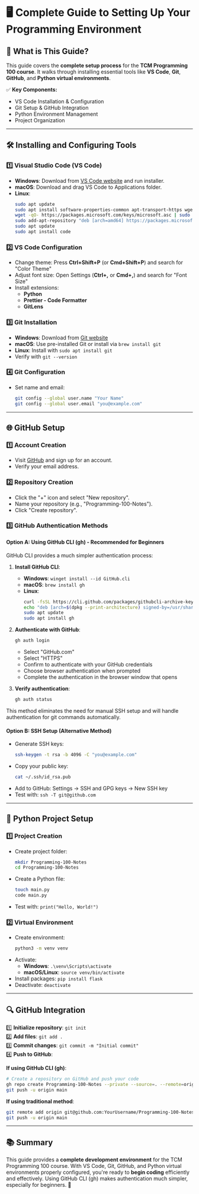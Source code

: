 # 🖥️ Complete Guide to Setting Up Your Programming Environment

## 📌 What is This Guide?
This guide covers the **complete setup process** for the **TCM Programming 100 course**. It walks through installing essential tools like **VS Code**, **Git**, **GitHub**, and **Python virtual environments**.

✅ **Key Components:**
- VS Code Installation & Configuration
- Git Setup & GitHub Integration
- Python Environment Management
- Project Organization

---

## 🛠️ Installing and Configuring Tools

### **1️⃣ Visual Studio Code (VS Code)**
- **Windows**: Download from [VS Code website](https://code.visualstudio.com/) and run installer.
- **macOS**: Download and drag VS Code to Applications folder.
- **Linux**:
  ```bash
  sudo apt update
  sudo apt install software-properties-common apt-transport-https wget
  wget -qO- https://packages.microsoft.com/keys/microsoft.asc | sudo apt-key add -
  sudo add-apt-repository "deb [arch=amd64] https://packages.microsoft.com/repos/vscode stable main"
  sudo apt update
  sudo apt install code
  ```

### **2️⃣ VS Code Configuration**
- Change theme: Press **Ctrl+Shift+P** (or **Cmd+Shift+P**) and search for "Color Theme"
- Adjust font size: Open Settings (**Ctrl+,** or **Cmd+,**) and search for "Font Size"
- Install extensions:
  - **Python**
  - **Prettier - Code Formatter**
  - **GitLens**

### **3️⃣ Git Installation**
- **Windows**: Download from [Git website](https://git-scm.com/)
- **macOS**: Use pre-installed Git or install via `brew install git`
- **Linux**: Install with `sudo apt install git`
- Verify with `git --version`

### **4️⃣ Git Configuration**
- Set name and email:
  ```bash
  git config --global user.name "Your Name"
  git config --global user.email "you@example.com"
  ```

---

## 🌐 GitHub Setup

### **1️⃣ Account Creation**
- Visit [GitHub](https://github.com) and sign up for an account.
- Verify your email address.

### **2️⃣ Repository Creation**
- Click the "+" icon and select "New repository".
- Name your repository (e.g., "Programming-100-Notes").
- Click "Create repository".

### **3️⃣ GitHub Authentication Methods**

#### **Option A: Using GitHub CLI (gh) - Recommended for Beginners**
GitHub CLI provides a much simpler authentication process:

1. **Install GitHub CLI**:
   - **Windows**: `winget install --id GitHub.cli`
   - **macOS**: `brew install gh`
   - **Linux**: 
     ```bash
     curl -fsSL https://cli.github.com/packages/githubcli-archive-keyring.gpg | sudo dd of=/usr/share/keyrings/githubcli-archive-keyring.gpg
     echo "deb [arch=$(dpkg --print-architecture) signed-by=/usr/share/keyrings/githubcli-archive-keyring.gpg] https://cli.github.com/packages stable main" | sudo tee /etc/apt/sources.list.d/github-cli.list > /dev/null
     sudo apt update
     sudo apt install gh
     ```

2. **Authenticate with GitHub**:
   ```bash
   gh auth login
   ```
   - Select "GitHub.com"
   - Select "HTTPS" 
   - Confirm to authenticate with your GitHub credentials
   - Choose browser authentication when prompted
   - Complete the authentication in the browser window that opens

3. **Verify authentication**:
   ```bash
   gh auth status
   ```

This method eliminates the need for manual SSH setup and will handle authentication for git commands automatically.

#### **Option B: SSH Setup (Alternative Method)**
- Generate SSH keys:
  ```bash
  ssh-keygen -t rsa -b 4096 -C "you@example.com"
  ```
- Copy your public key:
  ```bash
  cat ~/.ssh/id_rsa.pub
  ```
- Add to GitHub: Settings → SSH and GPG keys → New SSH key
- Test with: `ssh -T git@github.com`

---

## 📂 Python Project Setup

### **1️⃣ Project Creation**
- Create project folder:
  ```bash
  mkdir Programming-100-Notes
  cd Programming-100-Notes
  ```
- Create a Python file:
  ```bash
  touch main.py
  code main.py
  ```
- Test with: `print("Hello, World!")`

### **2️⃣ Virtual Environment**
- Create environment:
  ```bash
  python3 -m venv venv
  ```
- Activate:
  - **Windows**: `.\venv\Scripts\activate`
  - **macOS/Linux**: `source venv/bin/activate`
- Install packages: `pip install flask`
- Deactivate: `deactivate`

---

## 🔍 GitHub Integration

1️⃣ **Initialize repository**: `git init`  
2️⃣ **Add files**: `git add .`  
3️⃣ **Commit changes**: `git commit -m "Initial commit"`  
4️⃣ **Push to GitHub**:

**If using GitHub CLI (gh)**:
```bash
# Create a repository on GitHub and push your code
gh repo create Programming-100-Notes --private --source=. --remote=origin
git push -u origin main
```

**If using traditional method**:
```bash
git remote add origin git@github.com:YourUsername/Programming-100-Notes.git
git push -u origin main
```

---

## 📚 Summary
This guide provides a **complete development environment** for the TCM Programming 100 course. With VS Code, Git, GitHub, and Python virtual environments properly configured, you're ready to **begin coding** efficiently and effectively. Using GitHub CLI (gh) makes authentication much simpler, especially for beginners. 🚀